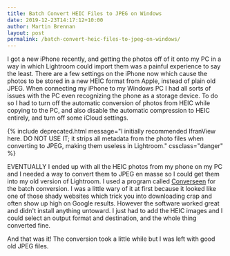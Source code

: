 ```yaml
---
title: Batch Convert HEIC Files to JPEG on Windows
date: 2019-12-23T14:17:12+10:00
author: Martin Brennan
layout: post
permalink: /batch-convert-heic-files-to-jpeg-on-windows/
---
```


I got a new iPhone recently, and getting the photos off of it onto my PC in a way in which Lightroom could import them was a painful experience to say the least. There are a few settings on the iPhone now which cause the photos to be stored in a new HEIC format from Apple, instead of plain old JPEG. When connecting my iPhone to my Windows PC I had all sorts of issues with the PC even recognizing the phone as a storage device. To do so I had to turn off the automatic conversion of photos from HEIC while copying to the PC, and also disable the automatic compression to HEIC entirely, and turn off some iCloud settings.

{% include deprecated.html message="I initially recommended IfranView here. DO NOT USE IT; it strips all metadata from the photo files when converting to JPEG, making them useless in Lightroom." cssclass="danger" %}

EVENTUALLY I ended up with all the HEIC photos from my phone on my PC and I needed a way to convert them to JPEG en masse so I could get them into my old version of Lightroom. I used a program called [Converseen](http://converseen.fasterland.net/) for the batch conversion. I was a little wary of it at first because it looked like one of those shady websites which trick you into downloading crap and often show up high on Google results. However the software worked great and didn't install anything untoward. I just had to add the HEIC images and I could select an output format and destination, and the whole thing converted fine.

And that was it! The conversion took a little while but I was left with good old JPEG files.